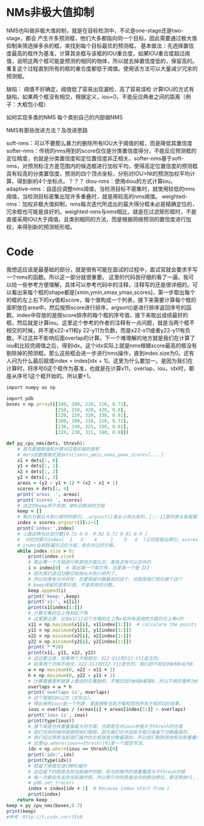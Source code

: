 # NMs非极大值抑制
NMS也叫做非极大值抑制，就是在目标检测中，不论是one-stage还是two-stage，都会 产生许多预测框，他们大多都指向同一个目标，因此需要通过极大值抑制来筛选掉多余的框，来找到每个目标最优的预测框。
基本做法：先选择置信度最高的框作为基准，计算其余框与该框的IOU重合度，如果IOU重合度超过阈值，说明这两个框可能是预测的相同的物体，所以就去掉置信度低的，保留高的。重复这个过程直到所有的框的重合度都低于阈值。使用该方法可以大量减少冗余的预测框。

缺陷：
阈值不好确定，阈值低了容易出现漏检，高了容易误检
计算IOU的方式有缺陷，如果两个框没有相交，根据定义，iou=0，不能反应两者之间的距离（例子：大框包小框）

如何实现多类的NMS
每个类别自己的内部做NMS

NMS有那些改进方法？及改进思路

soft-nms：可以不要那么暴力的删除所有IOU大于阈值的框，而是降低其置信度
softer-nms：传统的nms用到的score仅仅是分类置信度得分，不能反应预测框的定位精度，也就是分类置信度和定位置信度非正相关。softer-nms基于soft-nms，对预测标注方差范围内的候选框进行加权平均，使得高定位置信度的预测框具有较高的分类置信度。预测的四个顶点坐标，分别对IOU>Nt的预测加权平均计算，得到新的4个坐标点。？？？
diou-nms：使用diou的方式计算iou。
adaptive-nms：自适应调整nms阈值，当检测目标不密集时，就使用较低的nms阈值，当检测目标密集出现许多重叠时，就是用较高的nms阈值。
weighted-nms：加权非极大值抑制，nms每次迭代所选出的最大得分框未必是精确定位的，冗余框也可能是良好的。weighted-nms与nms相比，就是在过滤矩形框时，不是直接采用IOU大于阈值，且类别相同的方法，而是根据网络预测的置信度进行加权，来得到新的预测矩形框。

# Code
我想这应该是最基础的部分，就是很有可能在面试的过程中，面试官就会要求手写一个nms的函数。所以这一部分就很重要。
这里的代码我仔细的看了一遍，我可以给一些参考方便理解，具体可以参考代码中的注释，注释写的还是很详细的。可以看出来每个框的shape都是[xmin,ymin,xmax,ymax,scores]，第一步取出每个的框的左上右下的xy值和score，每个值构成一个列表，接下来需要计算每个框的面积放在area中。然后按照score进行排序，argsort()是进行排序返回序号的函数。index中存放的是按score排序的每个框的序号值，接下来取出成绩最好的框，然后就是计算iou。这里这个参考的作者的注释有一点问题，就是当两个框不相交的时候，并不是x22-x11和y
22-y11为负数，而是x22-x11或者y22-y11有负数。不过这并不影响后面overlap的计算。下一个难理解的地方就是我们在计算了iou和比较完阈值之后，得到idx。这个idx实际上就是nms根据score最高的框没有剔除掉的预测框。那么这些框会进一步进行nms操作，直到index.size为0。还有人问为什么最后赋值index = index[idx + 1]。这里为什么要加一。是因为我们在计算时，将序号0这个框作为基准，也就是在计算x11，overlap，iou，idx时，都是从序号1这个框开始的。所以要+1。
```ruby
import numpy as np

import pdb
boxes = np.array([[100, 100, 210, 210, 0.72],
                  [250, 250, 420, 420, 0.8],
                  [220, 220, 320, 330, 0.92],
                  [100, 100, 210, 210, 0.72],
                  [230, 240, 325, 330, 0.81],
                  [220, 230, 315, 340, 0.9]])

def py_cpu_nms(dets, thresh):
    # 首先数据赋值和计算对应矩形框的面积
    # dets的数据格式是dets[[xmin,ymin,xmax,ymax,scores]....]
    x1 = dets[:, 0]
    y1 = dets[:, 1]
    x2 = dets[:, 2]
    y2 = dets[:, 3]
    areas = (y2 - y1 + 1) * (x2 - x1 + 1)
    scores = dets[:, 4]
    print('areas  ', areas)
    print('scores ', scores)
    # 这边的keep用于存放，NMS后剩余的方框
    keep = []
    # 取出分数从大到小排列的索引。.argsort()是从小到大排列，[::-1]是列表头和尾颠倒一下。
    index = scores.argsort()[::-1]
    print('index:',index)
    # 上面这两句比如分数[0.72 0.8  0.92 0.72 0.81 0.9 ]
    #  对应的索引index[  2   5    4     1    3   0  ]记住是取出索引，scores列表没变。
    # index会剔除遍历过的方框，和合并过的方框。
    while index.size > 0:
        print(index.size)
        # 取出第一个方框进行和其他方框比对，看有没有可以合并的
        i = index[0]  # 取出第一个索引号，这里第一个是【2】
        # 因为我们这边分数已经按从大到小排列了。
        # 所以如果有合并存在，也是保留分数最高的这个，也就是我们现在那个这个
        # keep保留的是索引值，不是具体的分数。
        keep.append(i)
        print('keep:',keep)
        print('x1:', x1[i])
        print(x1[index[1:]])
        # 计算交集的左上角和右下角
        # 这里要注意，比如x1[i]这个方框的左上角x和所有其他的方框的左上角x的
        x11 = np.maximum(x1[i], x1[index[1:]])  # calculate the points of overlap
        y11 = np.maximum(y1[i], y1[index[1:]])
        x22 = np.minimum(x2[i], x2[index[1:]])
        y22 = np.minimum(y2[i], y2[index[1:]])
        print('*'*20)
        print(x11, y11, x22, y22)
        # 这边要注意，如果两个方框相交，X22-X11和Y22-Y11是正的。
        # 如果两个方框不相交，X22-X11和Y22-Y11是负的，我们把不相交的W和H设为0.
        w = np.maximum(0, x22 - x11 + 1)
        h = np.maximum(0, y22 - y11 + 1)
        # 计算重叠面积就是上面说的交集面积。不相交因为W和H都是0，所以不相交面积为0
        overlaps = w * h
        print('overlaps is', overlaps)
        # 这个就是IOU公式（交并比）。
        # 得出来的ious是一个列表，里面拥有当前方框和其他所有方框的IOU结果。
        ious = overlaps / (areas[i] + areas[index[1:]] - overlaps)
        print('ious is', ious)
        print(type(ious))
        # 接下来是合并重叠度最大的方框，也就是合并ious中值大于thresh的方框
        # 我们合并的操作就是把他们剔除，因为我们合并这些方框只保留下分数最高的。
        # 我们经过排序当前我们操作的方框就是分数最高的，所以我们剔除其他和当前重叠度最高的方框
        # 这里np.where(ious<=thresh)[0]是一个固定写法。
        idx = np.where(ious <= thresh)[0]
        print('idx:',idx)
        print(type(idx))
        # 把留下来框在进行NMS操作
        # 这边留下的框是去除当前操作的框，和当前操作的框重叠度大于thresh的框
        # 每一次都会先去除当前操作框，所以索引的列表就会向前移动移位，要还原就+1，向后移动一位
        # pdb.set_trace()
        index = index[idx + 1]  # because index start from 1
        print(index)
    return keep
keep = py_cpu_nms(boxes,0.7)
print(keep)
#参考：http://t.csdn.cn/rfIcN
```